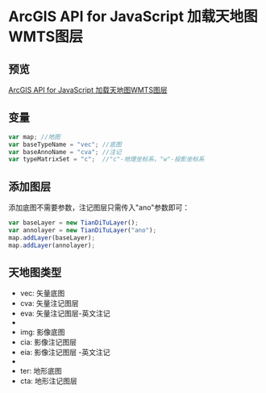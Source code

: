 # ArcGIS API for JavaScript 加载天地图WMTS图层

## 预览
[ArcGIS API for JavaScript 加载天地图WMTS图层](https://huanglii.github.io/demo/01-ArcGIS-JS-API-TianDiTu/index.html)

## 变量
```javascript
var map; //地图
var baseTypeName = "vec"; //底图
var baseAnnoName = "cva"; //注记
var typeMatrixSet = "c";  //"c"-地理坐标系，"w"-投影坐标系
```

## 添加图层
添加底图不需要参数，注记图层只需传入"ano"参数即可：
```javascript
var baseLayer = new TianDiTuLayer();
var annolayer = new TianDiTuLayer("ano");
map.addLayer(baseLayer);
map.addLayer(annolayer);
```

## 天地图类型
* vec: 矢量底图
* cva: 矢量注记图层
* eva: 矢量注记图层-英文注记
*
* img: 影像底图
* cia: 影像注记图层
* eia: 影像注记图层 -英文注记
*
* ter: 地形底图
* cta: 地形注记图层
